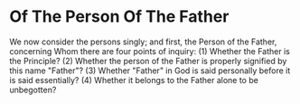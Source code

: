 # Of The Person Of The Father

We now consider the persons singly; and first, the Person of the Father, concerning Whom there are four points of inquiry:
(1) Whether the Father is the Principle?
(2) Whether the person of the Father is properly signified by this name "Father"?
(3) Whether "Father" in God is said personally before it is said essentially?
(4) Whether it belongs to the Father alone to be unbegotten?